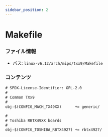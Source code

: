```yaml
---
sidebar_position: 2
---
```

# Makefile

### ファイル情報

- パス: `linux-v6.12/arch/mips/txx9/Makefile`

### コンテンツ

```txt
# SPDX-License-Identifier: GPL-2.0
#
# Common TXx9
#
obj-$(CONFIG_MACH_TX49XX)      += generic/

#
# Toshiba RBTX49XX boards
#
obj-$(CONFIG_TOSHIBA_RBTX4927) += rbtx4927/

```

